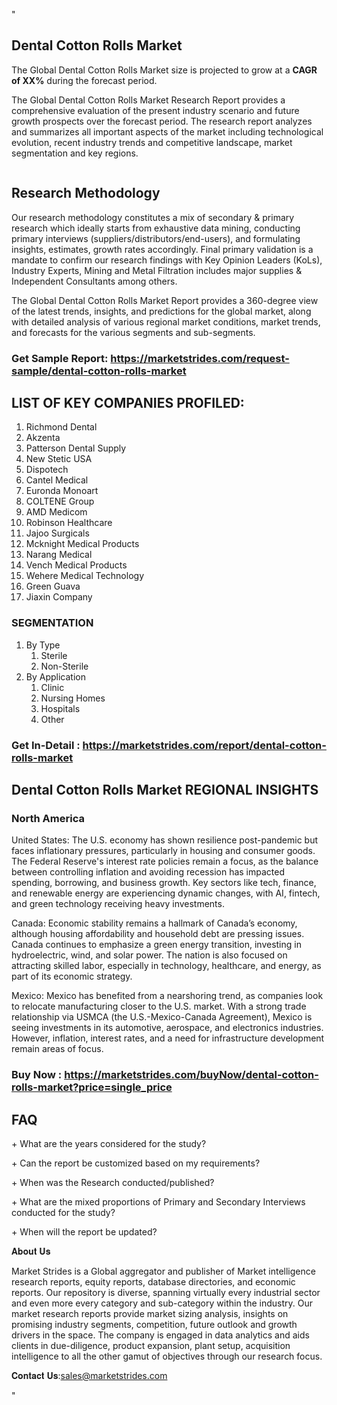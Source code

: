 <p>"</p>
<h2>Dental Cotton Rolls Market</h2>
<p>The Global Dental Cotton Rolls Market size is projected to grow at a <strong>CAGR of XX%</strong> during the forecast period.</p>
<p>The Global Dental Cotton Rolls Market Research Report provides a comprehensive evaluation of the present industry scenario and future growth prospects over the forecast period. The research report analyzes and summarizes all important aspects of the market including technological evolution, recent industry trends and competitive landscape, market segmentation and key regions.</p>
<p><img alt="" /></p>
<h2>Research Methodology</h2>
<p>Our research methodology constitutes a mix of secondary &amp; primary research which ideally starts from exhaustive data mining, conducting primary interviews (suppliers/distributors/end-users), and formulating insights, estimates, growth rates accordingly. Final primary validation is a mandate to confirm our research findings with Key Opinion Leaders (KoLs), Industry Experts, Mining and Metal Filtration includes major supplies &amp; Independent Consultants among others.</p>
<p>The Global Dental Cotton Rolls Market Report provides a 360-degree view of the latest trends, insights, and predictions for the global market, along with detailed analysis of various regional market conditions, market trends, and forecasts for the various segments and sub-segments.</p>
<h3><strong>Get Sample Report: <a href="https://marketstrides.com/request-sample/dental-cotton-rolls-market">https://marketstrides.com/request-sample/dental-cotton-rolls-market</a></strong></h3>
<h2>LIST OF KEY COMPANIES PROFILED:</h2>
<ol>
<li>Richmond Dental</li>
<li>Akzenta</li>
<li>Patterson Dental Supply</li>
<li>New Stetic USA</li>
<li>Dispotech</li>
<li>Cantel Medical</li>
<li>Euronda Monoart</li>
<li>COLTENE Group</li>
<li>AMD Medicom</li>
<li>Robinson Healthcare</li>
<li>Jajoo Surgicals</li>
<li>Mcknight Medical Products</li>
<li>Narang Medical</li>
<li>Vench Medical Products</li>
<li>Wehere Medical Technology</li>
<li>Green Guava</li>
<li>Jiaxin Company</li>
</ol>
<h3>SEGMENTATION</h3>
<ol>
<li>By Type
<ol>
<li>Sterile</li>
<li>Non-Sterile</li>
</ol>
</li>
<li>By Application
<ol>
<li>Clinic</li>
<li>Nursing Homes</li>
<li>Hospitals</li>
<li>Other</li>
</ol>
</li>
</ol>
<h3><strong>Get In-Detail : <a href="https://marketstrides.com/report/dental-cotton-rolls-market">https://marketstrides.com/report/dental-cotton-rolls-market</a></strong></h3>
<h2>Dental Cotton Rolls Market REGIONAL INSIGHTS</h2>
<h3>North America</h3>
<p>United States: The U.S. economy has shown resilience post-pandemic but faces inflationary pressures, particularly in housing and consumer goods. The Federal Reserve's interest rate policies remain a focus, as the balance between controlling inflation and avoiding recession has impacted spending, borrowing, and business growth. Key sectors like tech, finance, and renewable energy are experiencing dynamic changes, with AI, fintech, and green technology receiving heavy investments.</p>
<p>Canada: Economic stability remains a hallmark of Canada&rsquo;s economy, although housing affordability and household debt are pressing issues. Canada continues to emphasize a green energy transition, investing in hydroelectric, wind, and solar power. The nation is also focused on attracting skilled labor, especially in technology, healthcare, and energy, as part of its economic strategy.</p>
<p>Mexico: Mexico has benefited from a nearshoring trend, as companies look to relocate manufacturing closer to the U.S. market. With a strong trade relationship via USMCA (the U.S.-Mexico-Canada Agreement), Mexico is seeing investments in its automotive, aerospace, and electronics industries. However, inflation, interest rates, and a need for infrastructure development remain areas of focus.</p>
<h3><strong>Buy Now : <a href="https://marketstrides.com/buyNow/dental-cotton-rolls-market?price=single_price">https://marketstrides.com/buyNow/dental-cotton-rolls-market?price=single_price</a></strong></h3>
<h2>FAQ</h2>
<p>+ What are the years considered for the study?</p>
<p>+ Can the report be customized based on my requirements?</p>
<p>+ When was the Research conducted/published?</p>
<p>+ What are the mixed proportions of Primary and Secondary Interviews conducted for the study?</p>
<p>+ When will the report be updated?</p>
<p>𝐀𝐛𝐨𝐮𝐭 𝐔𝐬</p>
<p>Market Strides is a Global aggregator and publisher of Market intelligence research reports, equity reports, database directories, and economic reports. Our repository is diverse, spanning virtually every industrial sector and even more every category and sub-category within the industry. Our market research reports provide market sizing analysis, insights on promising industry segments, competition, future outlook and growth drivers in the space. The company is engaged in data analytics and aids clients in due-diligence, product expansion, plant setup, acquisition intelligence to all the other gamut of objectives through our research focus.</p>
<p>𝐂𝐨𝐧𝐭𝐚𝐜𝐭 𝐔𝐬:<a href="mailto:sells@marketstrides.com">sales@marketstrides.com</a></p>
<p>"</p>

